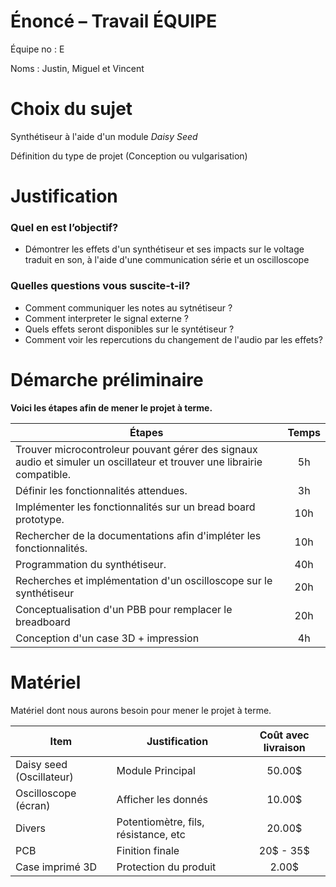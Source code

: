 # Énoncé – Travail ÉQUIPE
Équipe no : E  

Noms : Justin, Miguel et Vincent

# Choix du sujet
Synthétiseur à l'aide d'un module *Daisy Seed*

Définition du type de projet (Conception ou vulgarisation)

# Justification
### Quel en est l’objectif?
- Démontrer les effets d'un synthétiseur et ses impacts sur le voltage traduit en son, à l'aide d'une communication série et un oscilloscope

### Quelles questions vous suscite-t-il?

- Comment communiquer les notes au sytnétiseur ?
- Comment interpreter le signal externe ?
- Quels effets seront disponibles sur le syntétiseur ?
- Comment voir les repercutions du changement de l'audio par les effets?

# Démarche préliminaire
**Voici les étapes afin de mener le projet à terme.**

|Étapes|Temps|
|----------------------------------------------------------------|:----:|
|Trouver microcontroleur pouvant gérer des signaux audio et simuler un oscillateur et trouver une librairie compatible.| 5h |
|Définir les fonctionnalités attendues.| 3h |
|Implémenter les fonctionnalités sur un bread board prototype.| 10h |
|Rechercher de la documentations afin d'impléter les fonctionnalités.| 10h |
|Programmation du synthétiseur.| 40h |
|Recherches et implémentation d'un oscilloscope sur le synthétiseur | 20h |
|Conceptualisation d'un PBB pour remplacer le breadboard| 20h |
|Conception d'un case 3D + impression|4h|
<!-- Chaque étape doit inclure une évaluation de temps approximatif avec justification. -->


# Matériel
Matériel dont nous aurons besoin pour mener le projet à terme.

| Item | Justification | Coût avec livraison| 
|------|---------------|:------:|
| Daisy seed (Oscillateur) | Module Principal | 50.00$ |
| Oscilloscope (écran)| Afficher les donnés | 10.00$ |
| Divers | Potentiomètre, fils, résistance, etc | 20.00$ |
| PCB | Finition finale | 20$ - 35$ |
| Case imprimé 3D | Protection du produit | 2.00$ |

